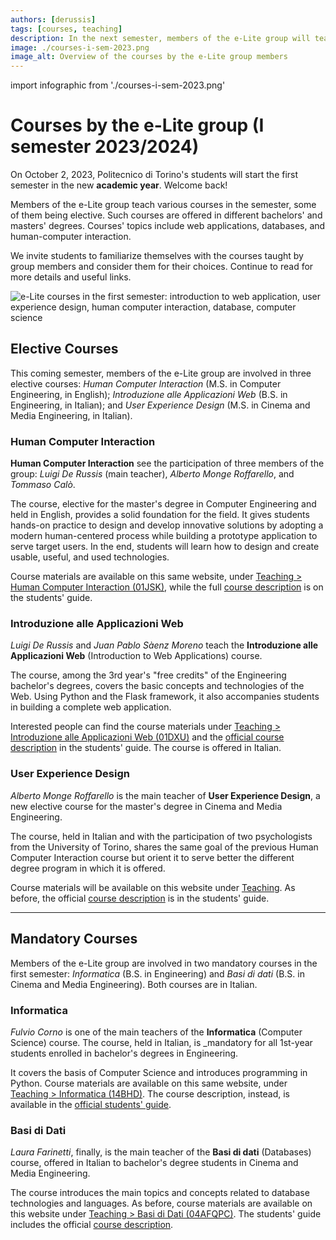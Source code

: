 ```yaml
---
authors: [derussis]
tags: [courses, teaching]
description: In the next semester, members of the e-Lite group will teach various elective and mandatory courses. In welcoming back Politecnico's students, we invite them to look at our offering.
image: ./courses-i-sem-2023.png
image_alt: Overview of the courses by the e-Lite group members
---
```


import infographic from './courses-i-sem-2023.png'

# Courses by the e-Lite group (I semester 2023/2024)

On October 2, 2023, Politecnico di Torino's students will start the first semester in the new __academic year__. Welcome back!

Members of the e-Lite group teach various courses in the semester, some of them being elective. Such courses are offered in different bachelors' and masters' degrees. Courses' topics include web applications, databases, and human-computer interaction. 

We invite students to familiarize themselves with the courses taught by group members and consider them for their choices. Continue to read for more details and useful links.

<p className="text--center"><img src={infographic} alt="e-Lite courses in the first semester: introduction to web application, user experience design, human computer interaction, database, computer science"></img></p>

<!-- truncate -->

## Elective Courses
This coming semester, members of the e-Lite group are involved in three elective courses: _Human Computer Interaction_ (M.S. in Computer Engineering, in English); _Introduzione alle Applicazioni Web_ (B.S. in Engineering, in Italian); and _User Experience Design_ (M.S. in Cinema and Media Engineering, in Italian).

### Human Computer Interaction
__Human Computer Interaction__ see the participation of three members of the group: _Luigi De Russis_ (main teacher), _Alberto Monge Roffarello_, and _Tommaso Calò_. 

The course, elective for the master's degree in Computer Engineering and held in English, provides a solid foundation for the field. It gives students hands-on practice to design and develop innovative solutions by adopting a modern human-centered process while building a prototype application to serve target users. In the end, students will learn how to design and create usable, useful, and used technologies.

Course materials are available on this same website, under [Teaching > Human Computer Interaction (01JSK)](/teaching/02jsk-hci), while the full [course description](https://didattica.polito.it/pls/portal30/gap.pkg_guide.viewGap?p_cod_ins=02JSKOV) is on the students' guide.

### Introduzione alle Applicazioni Web
_Luigi De Russis_ and _Juan Pablo Sàenz Moreno_ teach the __Introduzione alle Applicazioni Web__ (Introduction to Web Applications) course.

The course, among the 3rd year's "free credits" of the Engineering bachelor's degrees, covers the basic concepts and technologies of the Web. Using Python and the Flask framework, it also accompanies students in building a complete web application.

Interested people can find the course materials under [Teaching > Introduzione alle Applicazioni Web (01DXU)](teaching/01dxu-iaw) and the [official course description](https://didattica.polito.it/pls/portal30/gap.pkg_guide.viewGap?p_cod_ins=01DXU) in the students' guide. The course is offered in Italian.

### User Experience Design
_Alberto Monge Roffarello_ is the main teacher of __User Experience Design__, a new elective course for the master's degree in Cinema and Media Engineering. 

The course, held in Italian and with the participation of two psychologists from the University of Torino, shares the same goal of the previous Human Computer Interaction course but orient it to serve better the different degree program in which it is offered.

Course materials will be available on this website under [Teaching](/teaching). As before, the official [course description](https://didattica.polito.it/pls/portal30/gap.pkg_guide.viewGap?p_cod_ins=01HFXPD) is in the students' guide.

---

## Mandatory Courses
Members of the e-Lite group are involved in two mandatory courses in the first semester: _Informatica_ (B.S. in Engineering) and _Basi di dati_ (B.S. in Cinema and Media Engineering). Both courses are in Italian.

### Informatica
_Fulvio Corno_ is one of the main teachers of the __Informatica__ (Computer Science) course. The course, held in Italian, is _mandatory for all 1st-year students enrolled in bachelor's degrees in Engineering. 

It covers the basis of Computer Science and introduces programming in Python. Course materials are available on this same website, under [Teaching > Informatica (14BHD)](teaching/14bhd-informatica). The course description, instead, is available in the [official students' guide](https://didattica.polito.it/pls/portal30/gap.pkg_guide.viewGap?p_cod_ins=14BHDNX).

### Basi di Dati
_Laura Farinetti_, finally, is the main teacher of the __Basi di dati__ (Databases) course, offered in Italian to bachelor's degree students in Cinema and Media Engineering. 

The course introduces the main topics and concepts related to database technologies and languages. As before, course materials are available on this website under [Teaching > Basi di Dati (04AFQPC)](teaching/04afqpc-bdcin). The students' guide includes the official [course description](https://didattica.polito.it/pls/portal30/gap.pkg_guide.viewGap?p_cod_ins=04AFQPC).
